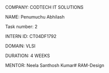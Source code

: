 COMPANY: CODTECH IT SOLUTIONS

NAME: Penumuchu Abhilash

Task number: 2

INTERN ID: CT04DF1792

DOMAIN: VLSI

DURATION: 4 WEEKS

MENTOR: Neela Santhosh Kumar# RAM-Design
